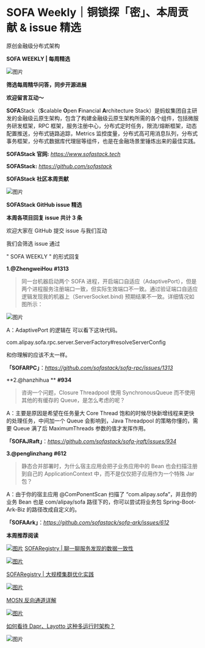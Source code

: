 # SOFA Weekly｜铜锁探「密」、本周贡献 & issue 精选

原创金融级分布式架构

 **SOFA WEEKLY | 每周精选** 

![图片](https://mmbiz.qpic.cn/mmbiz_jpg/nibOZpaQKw09Nibva21kIShgVO0OFIOpzDwic5bUBIianAZUtQ5LxcVT2OQXgt7AjEf5mib6YazJdUibjpQhByqWdsow/640?wx_fmt=jpeg&wxfrom=5&wx_lazy=1&wx_co=1)

**筛选每周精华问答，同步开源进展**

**欢迎留言互动～**

**SOFA**Stack（**S**calable **O**pen **F**inancial **A**rchitecture Stack）是蚂蚁集团自主研发的金融级云原生架构，包含了构建金融级云原生架构所需的各个组件，包括微服务研发框架，RPC 框架，服务注册中心，分布式定时任务，限流/熔断框架，动态配置推送，分布式链路追踪，Metrics 监控度量，分布式高可用消息队列，分布式事务框架，分布式数据库代理层等组件，也是在金融场景里锤炼出来的最佳实践。

**SOFAStack 官网:** *https://www.sofastack.tech*

**SOFAStack:** *https://github.com/sofastack*

 **SOFAStack 社区本周贡献** 

![图片](https://mmbiz.qpic.cn/sz_mmbiz_png/iaSYstiaicd4c5SCtxWgALrJoB0B2YKBHN51CxK8umBLThVFLnSdoJKNRccv973yliaVycToibSEz6G7tNBRgCJsyeA/640?wx_fmt=png&wxfrom=5&wx_lazy=1&wx_co=1)

 **SOFAStack GitHub issue 精选** 

**本周各项目回复 issue 共计 3 条**

欢迎大家在 GitHub 提交 issue 与我们互动

我们会筛选 issue 通过 

" SOFA WEEKLY " 的形式回复

**1.@ZhengweiHou** **#1313**

> 同一台机器启动两个 SOFA 进程，开启端口自适应（AdaptivePort），但是两个进程服务注册端口一致，但实际生效端口不一致。通过验证端口自适应逻辑发现我的机器上（ServerSocket.bind) 预期结果不一致。详细情况如图所示：

![图片](https://mmbiz.qpic.cn/mmbiz_png/nibOZpaQKw0icmKPeSTk1TEHZzYbGzwm6jb1Z6d7s82FK9oVGnLhsYBjCbxwHaTK7tEhSdLY9Z0a2FsSAibBYdPTg/640?wx_fmt=png&wxfrom=5&wx_lazy=1&wx_co=1)

A：AdaptivePort 的逻辑在 可以看下这块代码。

com.alipay.sofa.rpc.server.ServerFactory#resolveServerConfig

和你理解的应该不太一样。

**「SOFARPC」**：*https://github.com/sofastack/sofa-rpc/issues/1313*

**2.@hanzhihua ** **#934**

> 咨询一个问题，Closure Threadpool 使用 SynchronousQueue 而不使用其他的有缓存的 Queue，是怎么考虑的呢？

A：主要是原因是希望在任务量大 Core Thread 饱和的时候尽快新增线程来更快的处理任务，中间加一个 Queue 会影响到，Java Threadpool 的策略你懂的，需要 Queue 满了后 MaximumThreads 参数的值才发挥作用。

**「SOFAJRaft」**：*https://github.com/sofastack/sofa-jraft/issues/934*

**3.@penglinzhang** **#612**

> 静态合并部署时，为什么宿主应用会把子业务应用中的 Bean 也会扫描注册到自己的 ApplicationContext 中，而不是仅仅把子应用作为一个特殊 Jar 包？

A：由于你的宿主应用 @ComPonentScan 扫描了 “com.alipay.sofa”，并且你的业务 Bean 也是 com/alipay/sofa 路径下的，你可以尝试将业务包 Spring-Boot-Ark-Biz 的路径改成自定义的。

**「****SOFAArk****」**：*https://github.com/sofastack/sofa-ark/issues/612*

  **本周推荐阅读** 

[![图片](https://mmbiz.qpic.cn/mmbiz_png/nibOZpaQKw0ibMDeS5iaP4griao1E0Ga1gQF5G1ianh376RYpoicoehRFgiazkXLlRZhuFmPpZgZAzJn3DjpCWep71L7w/640?wx_fmt=png&wxfrom=5&wx_lazy=1&wx_co=1)](http://mp.weixin.qq.com/s?__biz=MzUzMzU5Mjc1Nw==&mid=2247520348&idx=1&sn=459c9262761bd719a028c8ea27f56591&chksm=faa37f86cdd4f690cefbcb8564ab79b327512e409ada02870561ece96c6fc07c050fdc3b7f66&scene=21#wechat_redirect)
[SOFARegistry | 聊一聊服务发现的数据一致性](https://mp.weixin.qq.com/s?__biz=MzUzMzU5Mjc1Nw==&mid=2247520348&idx=1&sn=459c9262761bd719a028c8ea27f56591&chksm=faa37f86cdd4f690cefbcb8564ab79b327512e409ada02870561ece96c6fc07c050fdc3b7f66&scene=21#wechat_redirect)

[![图片](https://mmbiz.qpic.cn/mmbiz_png/nibOZpaQKw09kbgMpeI4gOnmNpS4cYZB487SbfN9PBA9OWgJv8Xa5G8sCH6x4DXmkY0rAmfYb1QjBj02bI8eLHQ/640?wx_fmt=png&wxfrom=5&wx_lazy=1&wx_co=1)](http://mp.weixin.qq.com/s?__biz=MzUzMzU5Mjc1Nw==&mid=2247517005&idx=1&sn=685cea90982f8ecec5ffc56880d63175&chksm=faa36c97cdd4e58163830407bd827838f6ecb0a5b0e22130b507141fe9a24b2e645666fc0571&scene=21#wechat_redirect)

[SOFARegistry | 大规模集群优化实践](https://mp.weixin.qq.com/s?__biz=MzUzMzU5Mjc1Nw==&mid=2247517005&idx=1&sn=685cea90982f8ecec5ffc56880d63175&chksm=faa36c97cdd4e58163830407bd827838f6ecb0a5b0e22130b507141fe9a24b2e645666fc0571&scene=21#wechat_redirect)

[![图片](https://mmbiz.qpic.cn/mmbiz_jpg/nibOZpaQKw0icVic2YozAVFT3Glnb0kGOm9Itgia880Ug1iaAMicZVsrccXmGLmDPkIYRezMRcICZo7h84W0wVoVabvA/640?wx_fmt=jpeg&wxfrom=5&wx_lazy=1&wx_co=1)](http://mp.weixin.qq.com/s?__biz=MzUzMzU5Mjc1Nw==&mid=2247513902&idx=1&sn=be00c5af2e9775a4039430bf187e16f4&chksm=faa358f4cdd4d1e23d7e9c93b4a94d6e6c377f51eb5e96b6dd5f74b840e48ebd3f518c4bf80a&scene=21#wechat_redirect)

[MOSN 反向通道详解](https://mp.weixin.qq.com/s?__biz=MzUzMzU5Mjc1Nw==&mid=2247513902&idx=1&sn=be00c5af2e9775a4039430bf187e16f4&chksm=faa358f4cdd4d1e23d7e9c93b4a94d6e6c377f51eb5e96b6dd5f74b840e48ebd3f518c4bf80a&scene=21#wechat_redirect)

[![图片](https://mmbiz.qpic.cn/mmbiz_jpg/nibOZpaQKw0ibHpzvqrKxBWoRa3dkfJfhOQjzuFuGqXxj4K4st1Y7ChGY6Fwvgic4koYYqUffcqSb5UjueianQ2d6g/640?wx_fmt=jpeg&wxfrom=5&wx_lazy=1&wx_co=1)](http://mp.weixin.qq.com/s?__biz=MzUzMzU5Mjc1Nw==&mid=2247510516&idx=1&sn=eff21915cd0ac1a8c8e3f126b549a605&chksm=faa3462ecdd4cf38ab6ab0c7201902fb53d54cea4865f9b7d7cdcdc7eaa00cf354d8b05e5393&scene=21#wechat_redirect)

[如何看待 Dapr、Layotto 这种多运行时架构？](https://mp.weixin.qq.com/s?__biz=MzUzMzU5Mjc1Nw==&mid=2247510516&idx=1&sn=eff21915cd0ac1a8c8e3f126b549a605&chksm=faa3462ecdd4cf38ab6ab0c7201902fb53d54cea4865f9b7d7cdcdc7eaa00cf354d8b05e5393&scene=21#wechat_redirect)

![图片](https://mmbiz.qpic.cn/mmbiz_jpg/nibOZpaQKw0icFMvfmJYE2gzNBePWwuuickPbVLQXdjXHytsPOr7fibEPjbYY2TZU8BcwsrJzoLVGQt7j9qJcF6aqw/640?wx_fmt=jpeg&wxfrom=5&wx_lazy=1&wx_co=1)
